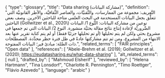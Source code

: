 {
    "type": "glossary",
    "title": "Data sharing (مشاركة البيانات)",
    "definition": "التَّعريف: مجموعة من الممارسات، والتِّقنيَّات، والعناصر الثَّقافيَّة، والأطر القانونيَّة التي تتعلَّق بجعل البيانات المستخدمة في البحث العلمي متاحة للباحثين الآخرين. وصف بعض الباحثين (Gollwitzer et al., 2020\\) نوعين من مشاركة البيانات: النَّوع 1/ البيانات الضَّروريَّة لإعادة إنتاج نتائج مقالة بحثيَّة منشورة. النوع 2/ البيانات التي تم جمعها في مشروع بحثي ولكن لم يتم تحليلها (أو تم تحليلها جزئيًا فقط) أو لم يتم كتابة تقرير عنها بعد الانتهاء من المشروع، ومن ثم تتم مشاركتها عادةً في ظل فترة حظر محدَّدة. المصطلحات ذات الصِّلة: مبادئ فير؛ البيانات المفتوحة.",
    "related_terms": [
        "FAIR principles",
        "Open data"
    ],
    "references": [
        "Abele-Brehm et al. (2019); Gollwitzer et al. (2020); https://eudatasharing.eu/what-data-sharing"
    ],
    "alt_related_terms": [
        null
    ],
    "drafted_by": [
        "Mahmoud Elsherif"
    ],
    "reviewed_by": [
        "Helena Hartmann",
        "Tina Lonsdorf",
        "Charlotte R. Pennington",
        "Timo Roettger",
        "Flávio Azevedo"
    ],
    "language": "arabic"
}